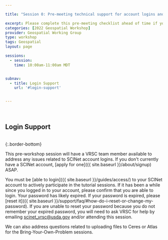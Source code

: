 ```yaml
---

title: "Session 0: Pre-meeting technical support for account logins and data uploads"

excerpt: Please complete this pre-meeting checklist ahead of time if you plan to participate in any of the interactive follow-along tutorials (Sessions 4-10). Pre-meeting SCINet Account Login Assistance.
categories: [2022 Geospatial Workshop]  
provider: Geospatial Working Group
type: workshop
tags: Geospatial
layout: page

sessions:
  - session: 
    time: 10:00am-11:00am MDT


subnav:
  - title: Login Support
    url: '#login-support'


---
```


<br>

## Login Support

<br>
{:.border-bottom}

This pre-workshop session will have a VRSC team member available to address any issues related to SCINet account logins. If you don't currently have a SCINet account, [apply for one]({{ site.baseurl }}/about/signup) ASAP. 

You must be [able to login]({{ site.baseurl }}/guides/access/) to your SCINet account to actively participate in the tutorial sessions. If it has been a while since you logged in to your account, please confirm that you are able to login. Your password has likely expired. If your password is expired, please [reset it]({{ site.baseurl }}/support/faq/#how-do-i-reset-or-change-my-password). If you are unable to reset your password because you do not remember your expired password, you will need to ask VRSC for help by emailing <scinet_vrsc@usda.gov> and/or attending this session.

We can also address questions related to uploading files to Ceres or Atlas for the Bring-Your-Own-Problem sessions.